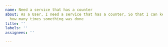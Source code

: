 ```yaml
---
name: Need a service that has a counter
about: As a User, I need a service that has a counter, So that I can keep track of
  how many times something was done
title: ''
labels: ''
assignees: ''

---
```




